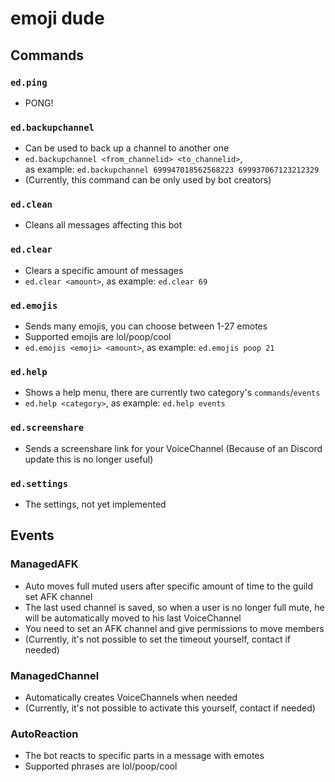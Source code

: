 # emoji dude

## Commands

### `ed.ping`
* PONG!

### `ed.backupchannel`
* Can be used to back up a channel to another one
* `ed.backupchannel <from_channelid> <to_channelid>`, <br> as example: `ed.backupchannel 699947018562568223 699937067123212329`
* (Currently, this command can be only used by bot creators)

### `ed.clean`
* Cleans all messages affecting this bot

### `ed.clear`
* Clears a specific amount of messages
* `ed.clear <amount>`, as example: `ed.clear 69`

### `ed.emojis`
* Sends many emojis, you can choose between 1-27 emotes
* Supported emojis are lol/poop/cool
* `ed.emojis <emoji> <amount>`, as example: `ed.emojis poop 21`

### `ed.help`
* Shows a help menu, there are currently two category's `commands`/`events`
* `ed.help <category>`, as example: `ed.help events`

### `ed.screenshare`
* Sends a screenshare link for your VoiceChannel (Because of an Discord update this is no longer useful)

### `ed.settings`
* The settings, not yet implemented

## Events

### ManagedAFK
* Auto moves full muted users after specific amount of time to the guild set AFK channel
* The last used channel is saved, so when a user is no longer full mute, he will be automatically moved to his last VoiceChannel
* You need to set an AFK channel and give permissions to move members
* (Currently, it's not possible to set the timeout yourself, contact if needed)

### ManagedChannel
* Automatically creates VoiceChannels when needed
* (Currently, it's not possible to activate this yourself, contact if needed)

### AutoReaction
* The bot reacts to specific parts in a message with emotes
* Supported phrases are lol/poop/cool
